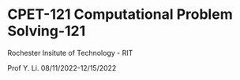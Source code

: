 # CPET-121 Computational Problem Solving-121 
Rochester Insitute of Technology - RIT 

Prof Y. Li. 
08/11/2022-12/15/2022
